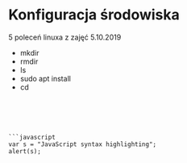 # Konfiguracja środowiska

 5 poleceń linuxa z zajęć 5.10.2019
- mkdir
- rmdir
- ls
- sudo apt install
- cd

```





```javascript
var s = "JavaScript syntax highlighting";
alert(s);
```
 

